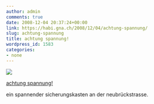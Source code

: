 ```yaml
---
author: admin
comments: true
date: 2008-12-04 20:37:24+00:00
link: https://habi.gna.ch/2008/12/04/achtung-spannung/
slug: achtung-spannung
title: achtung spannung!
wordpress_id: 1583
categories:
- none
---
```



 [![](https://static.flickr.com/3075/3082355365_8f706dec7f_m.jpg)](https://www.flickr.com/photos/habi/3082355365/)
   

 
  [achtung spannung!](https://www.flickr.com/photos/habi/3082355365/)
    

 



ein spannender sicherungskasten an der neubrückstrasse.
  

